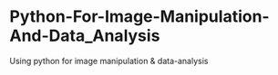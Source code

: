 # Python-For-Image-Manipulation-And-Data_Analysis
Using python for image manipulation &amp; data-analysis
